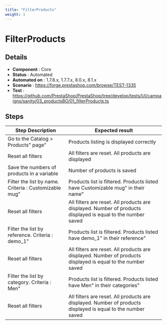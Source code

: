 ```yaml
---
title: "FilterProducts"
weight: 1
---
```


# FilterProducts
## Details
* **Component** : Core
* **Status** : Automated
* **Automated on** : 1.7.8.x, 1.7.7.x, 8.0.x, 8.1.x
* **Scenario** : https://forge.prestashop.com/browse/TEST-1335
* **Test** : https://github.com/PrestaShop/PrestaShop/tree/develop/tests/UI/campaigns/sanity/03_productsBO/01_filterProducts.ts

## Steps
| Step Description | Expected result |
| ----- | ----- |
| Go to the Catalog > Products" page" | Products listing is displayed correctly |
| Reset all filters | All filters are reset. All products are displayed |
| Save the numbers of products in a variable | Number of products is saved |
| Filter the list by name. Criteria : Customizable mug" | Products list is filtered. Products listed have Customizable mug" in their name" |
| Reset all filters | All filters are reset. All products are displayed. Number of products displayed is equal to the number saved |
| Filter the list by reference. Criteria : demo_1" | Products list is filtered. Products listed have demo_1" in their reference" |
| Reset all filters | All filters are reset. All products are displayed. Number of products displayed is equal to the number saved |
| Filter the list by category. Criteria : Men" | Products list is filtered. Products listed have Men" in their categories" |
| Reset all filters | All filters are reset. All products are displayed. Number of products displayed is equal to the number saved |
